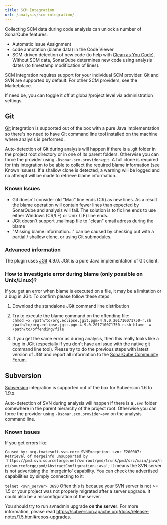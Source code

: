 ```yaml
---
title: SCM Integration
url: /analysis/scm-integration/
---
```


Collecting SCM data during code analysis can unlock a number of SonarQube features:

* Automatic Issue Assignment
* code annotation (blame data) in the Code Viewer
* SCM-driven detection of new code (to help with [Clean as You Code](/user-guide/clean-as-you-code/)). Without SCM data, SonarQube determines new code using analysis dates (to timestamp modification of lines).

SCM integration requires support for your individual SCM provider. Git and SVN are supported by default. <!-- sonarqube -->For other SCM providers, see the Marketplace.<!-- /sonarqube -->

If need be, you can toggle it off at global/project level via administration settings.

## Git
[Git](http://www.git-scm.com/) integration is supported out of the box with a pure Java implementation so there's no need to have Git command line tool installed on the machine where analysis is performed.

Auto-detection of Git during analysis will happen if there is a .git folder in the project root directory or in one of its parent folders. Otherwise you can force the provider using `-Dsonar.scm.provider=git`. A full clone is required for this integration to be able to collect the required blame information (see Known Issues). If a shallow clone is detected, a warning will be logged and no attempt will be made to retrieve blame information..

### Known Issues

* Git doesn't consider old "Mac" line ends (CR) as new lines. As a result the blame operation will contain fewer lines than expected by SonarQube and analysis will fail. The solution is to fix line ends to use either Windows (CR/LF) or Unix (LF) line ends.
* JGit doesn't support .mailmap file to "clean" email adress during the blame
* "Missing blame information..." can be caused by checking out with a partial / shallow clone, or using Git submodules.

### Advanced information
The plugin uses [JGit](https://www.eclipse.org/jgit/) 4.9.0. JGit is a pure Java implementation of Git client.

### How to investigate error during blame (only possible on Unix/Linux)?

If you get an error when blame is executed on a file, it may be a limitation or a bug in JGit. To confirm please follow these steps:

1. Download the standalone JGit command line distribution

2. Try to execute the blame command on the offending file:  
    `chmod +x /path/to/org.eclipse.jgit.pgm-4.9.0.201710071750-r.sh /path/to/org.eclipse.jgit.pgm-4.9.0.201710071750-r.sh blame -w /path/to/offending/file`

3. If you get the same error as during analysis, then this really looks like a bug in JGit (especially if you don't have an issue with the native git command line tool). Please try to do the previous steps with latest version of JGit and report all information to the [SonarQube Community Forum](https://community.sonarsource.com/).


## Subversion
[Subversion](https://subversion.apache.org/) integration is supported out of the box for Subversion 1.6 to 1.9.x.

Auto-detection of SVN during analysis will happen if there is a `.svn` folder somewhere in the parent hierarchy of the project root. Otherwise you can force the provider using `-Dsonar.scm.provider=svn` on the analysis command line.

### Known issues
If you get errors like:

`Caused by: org.tmatesoft.svn.core.SVNException: svn: E200007: Retrieval of mergeinfo unsupported by 'https://pmd.svn.sourceforge.net/svnroot/pmd/trunk/pmd/src/main/java/net/sourceforge/pmd/AbstractConfiguration.java';`
It means the SVN server is not advertising the 'mergeinfo' capability. You can check the advertised capabilities by simply connecting to it:

`telnet <svn_server> 3690`
Often this is because your SVN server is not >= 1.5 or your project was not properly migrated after a server upgrade. It could also be a misconfiguration of the server.

You should try to run svnadmin upgrade **on the server**. For more information, please read https://subversion.apache.org/docs/release-notes/1.5.html#repos-upgrades.

